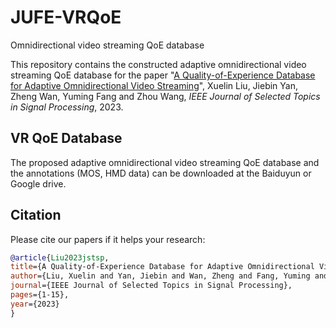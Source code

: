 # JUFE-VRQoE
Omnidirectional video streaming QoE database

This repository contains the constructed adaptive omnidirectional video streaming QoE database for the paper "[A Quality-of-Experience Database for Adaptive Omnidirectional Video Streaming](https://ieeexplore.ieee.org/abstract/document/10198220)", Xuelin Liu, Jiebin Yan, Zheng Wan, Yuming Fang and Zhou Wang, *IEEE Journal of Selected Topics in Signal Processing*, 2023.

## VR QoE Database
The proposed adaptive omnidirectional video streaming QoE database and the annotations (MOS, HMD data) can be downloaded at the Baiduyun or Google drive.

## Citation
Please cite our papers if it helps your research:
```bibtex
@article{Liu2023jstsp,
title={A Quality-of-Experience Database for Adaptive Omnidirectional Video Streaming},
author={Liu, Xuelin and Yan, Jiebin and Wan, Zheng and Fang, Yuming and Wang Zhou},
journal={IEEE Journal of Selected Topics in Signal Processing},
pages={1-15},
year={2023}
}

